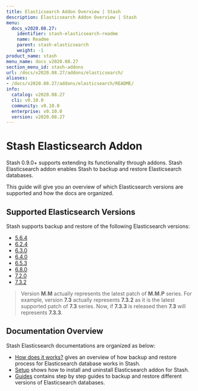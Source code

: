 ```yaml
---
title: Elasticsearch Addon Overview | Stash
description: Elasticsearch Addon Overview | Stash
menu:
  docs_v2020.08.27:
    identifier: stash-elasticsearch-readme
    name: Readme
    parent: stash-elasticsearch
    weight: -1
product_name: stash
menu_name: docs_v2020.08.27
section_menu_id: stash-addons
url: /docs/v2020.08.27/addons/elasticsearch/
aliases:
- /docs/v2020.08.27/addons/elasticsearch/README/
info:
  catalog: v2020.08.27
  cli: v0.10.0
  community: v0.10.0
  enterprise: v0.10.0
  version: v2020.08.27
---
```


# Stash Elasticsearch Addon

Stash 0.9.0+ supports extending its functionality through addons. Stash Elasticsearch addon enables Stash to backup and restore Elasticsearch databases.

This guide will give you an overview of which Elasticsearch versions are supported and how the docs are organized.

## Supported Elasticsearch Versions

Stash supports backup and restore of the following Elasticsearch versions:

- [5.6.4](/docs/v2020.08.27/addons/elasticsearch/guides/5.6.4-v1/elasticsearch)
- [6.2.4](/docs/v2020.08.27/addons/elasticsearch/guides/6.2.4-v1/elasticsearch)
- [6.3.0](/docs/v2020.08.27/addons/elasticsearch/guides/6.3.0-v1/elasticsearch)
- [6.4.0](/docs/v2020.08.27/addons/elasticsearch/guides/6.4.0-v1/elasticsearch)
- [6.5.3](/docs/v2020.08.27/addons/elasticsearch/guides/6.5.3-v1/elasticsearch)
- [6.8.0](/docs/v2020.08.27/addons/elasticsearch/guides/6.8.0-v1/elasticsearch)
- [7.2.0](/docs/v2020.08.27/addons/elasticsearch/guides/7.2.0-v1/elasticsearch)
- [7.3.2](/docs/v2020.08.27/addons/elasticsearch/guides/7.3.2-v1/elasticsearch)

>Version **M.M** actually represents the latest patch of **M.M.P** series. For example, version **7.3** actually represents **7.3.2** as it is the latest supported patch of **7.3** series. Now, if **7.3.3** is released then **7.3** will represents **7.3.3**.

## Documentation Overview

Stash Elasticsearch documentations are organized as below:

- [How does it works?](/docs/v2020.08.27/addons/elasticsearch/overview) gives an overview of how backup and restore process for Elasticsearch database works in Stash.
- [Setup](/docs/v2020.08.27/addons/elasticsearch/setup/install) shows how to install and uninstall Elasticsearch addon for Stash.
- [Guides](/docs/v2020.08.27/addons/elasticsearch/guides/6.5/elasticsearch) contains step by step guides to backup and restore different versions of Elasticsearch databases.
